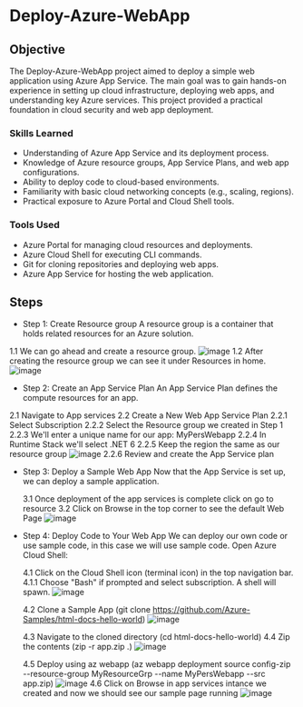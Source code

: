  # Deploy-Azure-WebApp

## Objective

The Deploy-Azure-WebApp project aimed to deploy a simple web application using Azure App Service. The main goal was to gain hands-on experience in setting up cloud infrastructure, deploying web apps, and understanding key Azure services. This project provided a practical foundation in cloud security and web app deployment.

### Skills Learned

- Understanding of Azure App Service and its deployment process.
- Knowledge of Azure resource groups, App Service Plans, and web app configurations.
- Ability to deploy code to cloud-based environments.
- Familiarity with basic cloud networking concepts (e.g., scaling, regions).
- Practical exposure to Azure Portal and Cloud Shell tools.

### Tools Used

- Azure Portal for managing cloud resources and deployments.
- Azure Cloud Shell for executing CLI commands.
- Git for cloning repositories and deploying web apps.
- Azure App Service for hosting the web application.

## Steps

- Step 1: Create Resource group
 A resource group is a container that holds related resources for an Azure solution.

 1.1 We can go ahead and create a resource group. 
![image](https://github.com/user-attachments/assets/dcb389e7-6319-45ce-bbbb-155ee8b78782)
1.2 After creating the resource group we can see it under Resources in home.
![image](https://github.com/user-attachments/assets/50a40c96-1af7-4ed9-b6f6-ac5b98b73be9)

- Step 2: Create an App Service Plan
An App Service Plan defines the compute resources for an app.

2.1 Navigate to App services
2.2 Create a New Web App Service Plan
2.2.1 Select Subscription
2.2.2 Select the Resource group we created in Step 1
2.2.3 We'll enter a unique name for our app: MyPersWebapp
2.2.4 In Runtime Stack we'll select .NET 6
2.2.5 Keep the region the same as our resource group
![image](https://github.com/user-attachments/assets/691cf112-7d6e-435d-b7b2-2c2688e236e3)
2.2.6 Review and create the App Service plan

- Step 3: Deploy a Sample Web App
  Now that the App Service is set up, we can deploy a sample application.
  
  3.1 Once deployment of the app services is complete click on go to resource
  3.2 Click on Browse in the top corner to see the default Web Page
  ![image](https://github.com/user-attachments/assets/e726cc67-5b1d-40b0-99dc-f44e068f90ee)

- Step 4:  Deploy Code to Your Web App
  We can deploy our own code or use sample code, in this case we will use sample code.
  Open Azure Cloud Shell:

  4.1 Click on the Cloud Shell icon (terminal icon) in the top navigation bar.
  4.1.1 Choose "Bash" if prompted and select subscription. A shell will spawn.
  ![image](https://github.com/user-attachments/assets/e7ac4315-abee-4f06-8dca-e98355bd20aa)

  4.2 Clone a Sample App (git clone https://github.com/Azure-Samples/html-docs-hello-world)
  ![image](https://github.com/user-attachments/assets/26ac1e41-951f-45a8-a871-ddf43089a238)

  4.3 Navigate to the cloned directory (cd html-docs-hello-world)
  4.4 Zip the contents (zip -r app.zip .)
  ![image](https://github.com/user-attachments/assets/7d73172b-9d08-4ef7-9140-2d6ad6dcc847)

  4.5 Deploy using az webapp (az webapp deployment source config-zip --resource-group MyResourceGrp --name MyPersWebapp --src app.zip)
  ![image](https://github.com/user-attachments/assets/0f3eaeee-e9f1-49a4-bfd0-c543143eb99f)
  4.6 Click on Browse in app services intance we created and now we should see our sample page running
  ![image](https://github.com/user-attachments/assets/1c7e3948-d3d5-4a0f-b7b0-e52f6879cd86)
